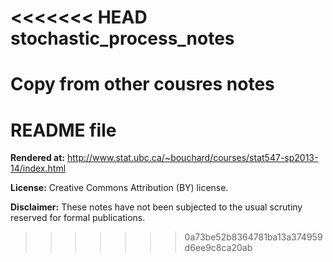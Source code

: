 <<<<<<< HEAD
stochastic_process_notes
========================

Copy from other cousres notes
=======
# README file

**Rendered at:** http://www.stat.ubc.ca/~bouchard/courses/stat547-sp2013-14/index.html

**License:** Creative Commons Attribution (BY) license.

**Disclaimer:** These notes have not been subjected to the usual scrutiny reserved for formal publications.
>>>>>>> 0a73be52b8364781ba13a374959d6ee9c8ca20ab
